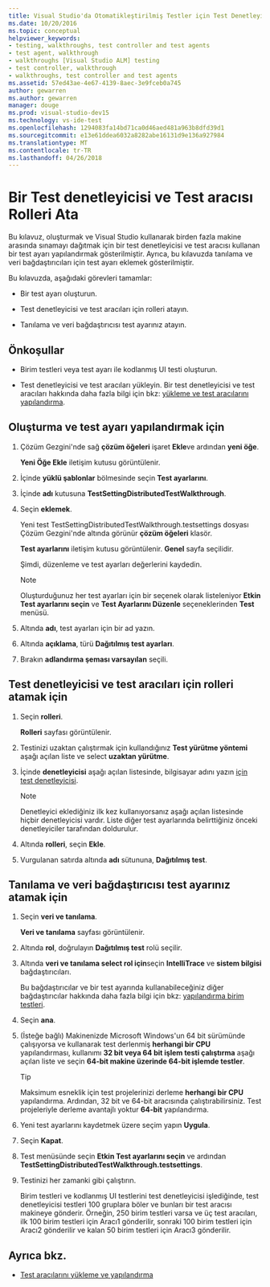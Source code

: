 ```yaml
---
title: Visual Studio'da Otomatikleştirilmiş Testler için Test Denetleyicisine ve Test Aracısına Roller Atama
ms.date: 10/20/2016
ms.topic: conceptual
helpviewer_keywords:
- testing, walkthroughs, test controller and test agents
- test agent, walkthrough
- walkthroughs [Visual Studio ALM] testing
- test controller, walkthrough
- walkthroughs, test controller and test agents
ms.assetid: 57ed43ae-4e67-4139-8aec-3e9fceb0a745
author: gewarren
ms.author: gewarren
manager: douge
ms.prod: visual-studio-dev15
ms.technology: vs-ide-test
ms.openlocfilehash: 1294083fa14bd71ca0d46aed481a963b8dfd39d1
ms.sourcegitcommit: e13e61ddea6032a8282abe16131d9e136a927984
ms.translationtype: MT
ms.contentlocale: tr-TR
ms.lasthandoff: 04/26/2018
---
```

# <a name="assign-roles-to-a-test-controller-and-test-agent"></a>Bir Test denetleyicisi ve Test aracısı Rolleri Ata

Bu kılavuz, oluşturmak ve Visual Studio kullanarak birden fazla makine arasında sınamayı dağıtmak için bir test denetleyicisi ve test aracısı kullanan bir test ayarı yapılandırmak gösterilmiştir. Ayrıca, bu kılavuzda tanılama ve veri bağdaştırıcıları için test ayarı eklemek gösterilmiştir.

Bu kılavuzda, aşağıdaki görevleri tamamlar:

-   Bir test ayarı oluşturun.

-   Test denetleyicisi ve test aracıları için rolleri atayın.

-   Tanılama ve veri bağdaştırıcısı test ayarınız atayın.

## <a name="prerequisites"></a>Önkoşullar

-   Birim testleri veya test ayarı ile kodlanmış UI testi oluşturun.

-   Test denetleyicisi ve test aracıları yükleyin. Bir test denetleyicisi ve test aracıları hakkında daha fazla bilgi için bkz: [yükleme ve test aracılarını yapılandırma](../test/lab-management/install-configure-test-agents.md).

## <a name="to-create-and-configure-a-test-setting"></a>Oluşturma ve test ayarı yapılandırmak için

1.  Çözüm Gezgini'nde sağ **çözüm öğeleri** işaret **Ekle**ve ardından **yeni öğe**.

     **Yeni Öğe Ekle** iletişim kutusu görüntülenir.

2.  İçinde **yüklü şablonlar** bölmesinde seçin **Test ayarlarını**.

3.  İçinde **adı** kutusuna **TestSettingDistributedTestWalkthrough**.

4.  Seçin **eklemek**.

     Yeni test TestSettingDistributedTestWalkthrough.testsettings dosyası Çözüm Gezgini'nde altında görünür **çözüm öğeleri** klasör.

     **Test ayarlarını** iletişim kutusu görüntülenir. **Genel** sayfa seçilidir.

     Şimdi, düzenleme ve test ayarları değerlerini kaydedin.

    > [!NOTE]
    > Oluşturduğunuz her test ayarları için bir seçenek olarak listeleniyor **Etkin Test ayarlarını seçin** ve **Test Ayarlarını Düzenle** seçeneklerinden **Test** menüsü.

5.  Altında **adı**, test ayarları için bir ad yazın.

6.  Altında **açıklama**, türü **Dağıtılmış test ayarları**.

7.  Bırakın **adlandırma şeması varsayılan** seçili.

## <a name="to-assign-roles-to-a-test-controller-and-test-agents"></a>Test denetleyicisi ve test aracıları için rolleri atamak için

1.  Seçin **rolleri**.

     **Rolleri** sayfası görüntülenir.

2.  Testinizi uzaktan çalıştırmak için kullandığınız **Test yürütme yöntemi** aşağı açılan liste ve select **uzaktan yürütme**.

3.  İçinde **denetleyicisi** aşağı açılan listesinde, bilgisayar adını yazın [için test denetleyicisi](../test/lab-management/install-configure-test-agents.md).

    > [!NOTE]
    > Denetleyici eklediğiniz ilk kez kullanıyorsanız aşağı açılan listesinde hiçbir denetleyicisi vardır. Liste diğer test ayarlarında belirttiğiniz önceki denetleyiciler tarafından doldurulur.

4.  Altında **rolleri**, seçin **Ekle**.

5.  Vurgulanan satırda altında **adı** sütununa, **Dağıtılmış test**.

## <a name="to-assign-a-diagnostic-and-data-adapter-to-your-test-setting"></a>Tanılama ve veri bağdaştırıcısı test ayarınız atamak için

1.  Seçin **veri ve tanılama**.

     **Veri ve tanılama** sayfası görüntülenir.

2.  Altında **rol**, doğrulayın **Dağıtılmış test** rolü seçilir.

3.  Altında **veri ve tanılama select rol için**seçin **IntelliTrace** ve **sistem bilgisi** bağdaştırıcıları.

     Bu bağdaştırıcılar ve bir test ayarında kullanabileceğiniz diğer bağdaştırıcılar hakkında daha fazla bilgi için bkz: [yapılandırma birim testleri](../test/configure-unit-tests-by-using-a-dot-runsettings-file.md).

4.  Seçin **ana**.

5.  (İsteğe bağlı) Makinenizde Microsoft Windows'un 64 bit sürümünde çalışıyorsa ve kullanarak test derlenmiş **herhangi bir CPU** yapılandırması, kullanımı **32 bit veya 64 bit işlem testi çalıştırma** aşağı açılan liste ve seçin **64-bit makine üzerinde 64-bit işlemde testler**.

    > [!TIP]
    > Maksimum esneklik için test projelerinizi derleme **herhangi bir CPU** yapılandırma. Ardından, 32 bit ve 64-bit aracısında çalıştırabilirsiniz. Test projeleriyle derleme avantajlı yoktur **64-bit** yapılandırma.

6.  Yeni test ayarlarını kaydetmek üzere seçim yapın **Uygula**.

7.  Seçin **Kapat**.

8.  Test menüsünde seçin **Etkin Test ayarlarını seçin** ve ardından **TestSettingDistributedTestWalkthrough.testsettings**.

9. Testinizi her zamanki gibi çalıştırın.

     Birim testleri ve kodlanmış UI testlerini test denetleyicisi işlediğinde, test denetleyicisi testleri 100 gruplara böler ve bunları bir test aracısı makineye gönderir. Örneğin, 250 birim testleri varsa ve üç test aracıları, ilk 100 birim testleri için Aracı1 gönderilir, sonraki 100 birim testleri için Aracı2 gönderilir ve kalan 50 birim testleri için Aracı3 gönderilir.

## <a name="see-also"></a>Ayrıca bkz.

- [Test aracılarını yükleme ve yapılandırma](../test/lab-management/install-configure-test-agents.md)